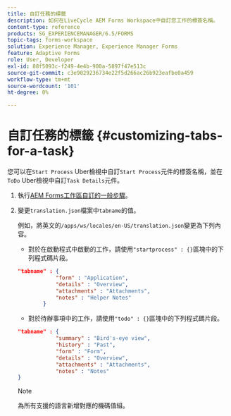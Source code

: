 ```yaml
---
title: 自訂任務的標籤
description: 如何在LiveCycle AEM Forms Workspace中自訂您工作的標簽名稱。
content-type: reference
products: SG_EXPERIENCEMANAGER/6.5/FORMS
topic-tags: forms-workspace
solution: Experience Manager, Experience Manager Forms
feature: Adaptive Forms
role: User, Developer
exl-id: 88f5093c-f249-4e4b-900a-5897f47e513c
source-git-commit: c3e9029236734e22f5d266ac26b923eafbe0a459
workflow-type: tm+mt
source-wordcount: '101'
ht-degree: 0%

---
```


# 自訂任務的標籤 {#customizing-tabs-for-a-task}

您可以在`Start Process` Uber檢視中自訂`Start Process`元件的標簽名稱，並在`ToDo` Uber檢視中自訂`Task Details`元件。

1. 執行[AEM Forms工作區自訂的一般步驟](/help/forms/using/generic-steps-html-workspace-customization.md)。
1. 變更`translation.json`檔案中`tabname`的值。

   例如，將英文的`/apps/ws/locales/en-US/translation.json`變更為下列內容。

   * 對於在啟動程式中啟動的工作，請使用`"startprocess" : {}`區塊中的下列程式碼片段。

   ```json
   "tabname" : {
               "form" : "Application",
               "details" : "Overview",
               "attachments" : "Attachments",
               "notes" : "Helper Notes"
           }
   ```

   * 對於待辦事項中的工作，請使用`"todo" : {}`區塊中的下列程式碼片段。

   ```json
   "tabname" : {
               "summary" : "Bird's-eye view",
               "history" : "Past",
               "form" : "Form",
               "details" : "Overview",
               "attachments" : "Attachments",
               "notes" : "Notes"
   }
   ```

   >[!NOTE]
   >
   >為所有支援的語言新增對應的機碼值組。
